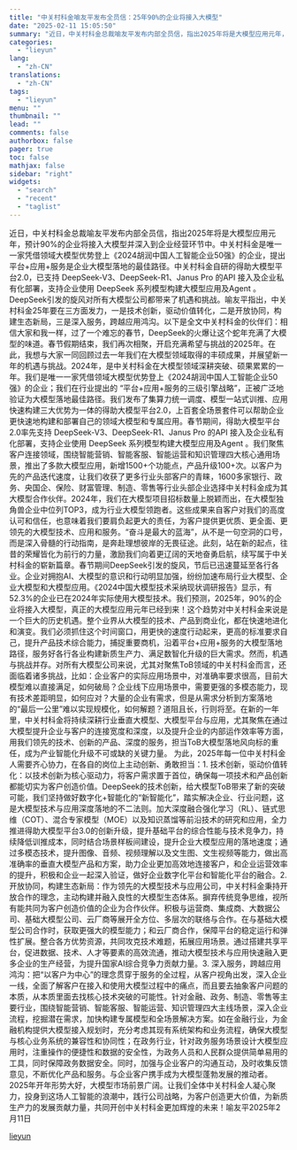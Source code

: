 ```yaml
---
title: "中关村科金喻友平发布全员信：25年90%的企业将接入大模型"
date: "2025-02-11 15:05:50"
summary: "近日，中关村科金总裁喻友平发布内部全员信，指出2025年将是大模型应用元年，预计90%的企业将接入大..."
categories:
  - "lieyun"
lang:
  - "zh-CN"
translations:
  - "zh-CN"
tags:
  - "lieyun"
menu: ""
thumbnail: ""
lead: ""
comments: false
authorbox: false
pager: true
toc: false
mathjax: false
sidebar: "right"
widgets:
  - "search"
  - "recent"
  - "taglist"
---
```


近日，中关村科金总裁喻友平发布内部全员信，指出2025年将是大模型应用元年，预计90%的企业将接入大模型并深入到企业经营环节中。中关村科金是唯一一家凭借领域大模型优势登上《2024胡润中国人工智能企业50强》的企业，提出平台+应用+服务是企业大模型落地的最佳路径。中关村科金自研的得助大模型平台2.0，已支持 DeepSeek-V3、DeepSeek-R1、Janus Pro 的API 接入及企业私有化部署，支持企业使用 DeepSeek 系列模型构建大模型应用及Agent 。DeepSeek引发的旋风对所有大模型公司都带来了机遇和挑战。喻友平指出，中关村科金25年要在三方面发力，一是技术创新，驱动价值转化，二是开放协同，构建生态新局，三是深入服务，跨越应用鸿沟。以下是全文中关村科金的伙伴们：相信大家和我一样，过了一个难忘的春节，DeepSeek的火爆让这个蛇年充满了大模型的味道。春节假期结束，我们再次相聚，开启充满希望与挑战的2025年。在此，我想与大家一同回顾过去一年我们在大模型领域取得的丰硕成果，并展望新一年的机遇与挑战。2024年，是中关村科金在大模型领域深耕突破、硕果累累的一年。我们是唯一一家凭借领域大模型优势登上《2024胡润中国人工智能企业50强》的企业；我们在行业提出的 “平台+应用+服务的三级引擎战略”，正被广泛地验证为大模型落地最佳路径。我们发布了集算力统一调度、模型一站式训推、应用快速构建三大优势为一体的得助大模型平台2.0，上百套全场景套件可以帮助企业更快速地构建和部署自己的领域大模型和专属应用。春节期间，得助大模型平台2.0率先支持 DeepSeek-V3、DeepSeek-R1、Janus Pro 的API 接入及企业私有化部署，支持企业使用 DeepSeek 系列模型构建大模型应用及Agent 。我们聚焦客户连接领域，围绕智能营销、智能客服、智能运营和知识管理四大核心通用场景，推出了多款大模型应用，新增1500+个功能点，产品升级100+次。以客户为先的产品迭代速度，让我们收获了更多行业头部客户的青睐，1600多家银行、政务、央国企、保险、财富管理、制造、零售等行业头部企业选择中关村科金成为其大模型合作伙伴。2024年，我们在大模型项目招标数量上脱颖而出，在大模型独角兽企业中位列TOP3，成为行业大模型领跑者。这些成果来自客户对我们的高度认可和信任，也意味着我们要肩负起更大的责任，为客户提供更优质、更全面、更领先的大模型技术、应用和服务。“奋斗是最大的蓝海”，从不是一句空洞的口号，而是深入骨髓的行动指南，是奔赴理想彼岸的无畏征途。此刻，站在新的起点，往昔的荣耀皆化为前行的力量，激励我们向着更辽阔的天地奋勇启航，续写属于中关村科金的崭新篇章。春节期间DeepSeek引发的旋风，节后已迅速蔓延至各行各业。企业对拥抱AI、大模型的意识和行动明显加强，纷纷加速布局行业大模型、企业大模型和大模型应用。《2024中国大模型技术采纳现状调研报告》显示，有52.3%的企业已在2024年实际使用大模型技术。我们预测，2025年，90%的企业将接入大模型，真正的大模型应用元年已经到来！这个趋势对中关村科金来说是一个巨大的历史机遇。整个业界从大模型的技术、产品到商业化，都在快速地进化和演变。我们必须抓住这个时间窗口，用更快的速度行动起来，更高的标准要求自己，提升产品技术综合能力，捕捉重要商机，沿着平台+应用+服务的大模型落地路径，服务好各行各业构建新质生产力、满足数智化升级的巨大需求。然而，机遇与挑战并存。对所有大模型公司来说，尤其对聚焦ToB领域的中关村科金而言，还面临着诸多挑战，比如：企业客户的实际应用场景中，对准确率要求很高，目前大模型难以直接满足，如何破局？企业线下应用场景中，需要更强的多模态能力，现有技术差距明显，如何应对？大量的企业有需求，但是从需求分析到方案落地的“最后一公里”难以实现规模化，如何解题？道阻且长，行则将至。在新的一年里，中关村科金将持续深耕行业垂直大模型、大模型平台与应用，尤其聚焦在通过大模型提升企业与客户的连接宽度和深度，以及提升企业的内部运作效率等方面，用我们领先的技术、创新的产品、深度的服务，担当ToB大模型落地风向标的重任，成为产业智能化升级不可或缺的关键力量。 为此，2025年每一位中关村科金人需要齐心协力，在各自的岗位上主动创新、勇敢担当：1. 技术创新，驱动价值转化：以技术创新为核心驱动力，将客户需求置于首位，确保每一项技术和产品创新都能切实为客户创造价值。DeepSeek的技术创新，给大模型ToB带来了新的突破可能，我们坚持做好数字化+智能化的“新智能化”，踏实解决企业、行业问题，这是大模型技术与应用深度落地的不二法则。加大深度融合强化学习（RL）、链式思维（COT）、混合专家模型（MOE）以及知识蒸馏等前沿技术的研究和应用，全力推进得助大模型平台3.0的创新升级，提升基础平台的综合性能与技术竞争力，持续降低训推成本，同时结合场景样板间建设，提升企业大模型应用的落地速度；通过多模态技术，提升图像、音频、视频理解以及文生图、文生视频等能力，做出高准确率的垂直大模型产品和方案，助力企业更加高效地连接客户，和企业运营效率的提升，积极和企业一起深入验证，做好企业数字化平台和智能化平台的融合。2. 开放协同，构建生态新局：作为领先的大模型技术与应用公司，中关村科金秉持开放合作的理念，主动构建并融入良性的大模型生态体系。摒弃传统竞争思维，视所有能共同为客户创造价值的企业为合作伙伴。积极与运营商、集成商、大数据公司、基础大模型公司、云厂商等展开全方位、多层次的联络与合作。在与基础大模型公司合作时，获取更强大的模型能力；和云厂商合作，保障平台的稳定运行和弹性扩展。整合各方优势资源，共同攻克技术难题，拓展应用场景。通过搭建共享平台，促进数据、技术、人才等要素的高效流通，推动大模型技术与应用快速融入更多企业的生产经营，为提升国家AI综合竞争力贡献力量。3. 深入服务，跨越应用鸿沟：把“以客户为中心”的理念贯穿于服务的全过程，从客户视角出发，深入企业一线，全面了解客户在接入和使用大模型过程中的痛点，而且要去抽象客户问题的本质，从本质里面去找核心技术突破的可能性。针对金融、政务、制造、零售等主要行业，围绕智能营销、智能客服、智能运营、知识管理四大主线场景，深入企业流程，挖掘潜在需求，加快构建专属模型和全场景解决方案。如在金融行业，为金融机构提供大模型接入规划时，充分考虑其现有系统架构和业务流程，确保大模型与核心业务系统的兼容性和协同性；在政务行业，针对政务服务场景设计大模型应用时，注重操作的便捷性和数据的安全性，为政务人员和人民群众提供简单易用的工具，同时保障政务数据安全。同时，加强与企业客户的沟通互动，及时收集反馈意见，不断优化产品和服务。与企业客户携手成为大模型蓬勃发展的推动者。2025年开年形势大好，大模型市场前景广阔。让我们全体中关村科金人凝心聚力，投身到这场人工智能的浪潮中，践行公司战略，为客户创造更大价值，为新质生产力的发展贡献力量，共同开创中关村科金更加辉煌的未来！喻友平2025年2月11日

[lieyun](https://www.lieyunpro.com/news/117227)
